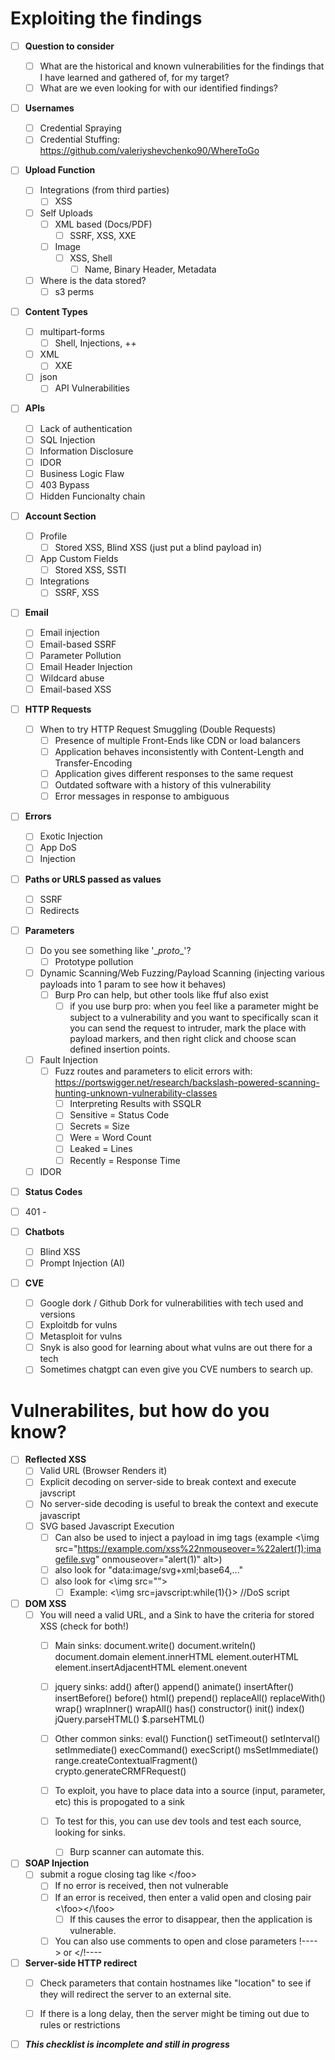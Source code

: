 <h1>Exploiting the findings</h1>

- [ ] **Question to consider**
  - [ ] What are the historical and known vulnerabilities for the findings that I have learned and gathered of, for my target?
  - [ ] What are we even looking for with our identified findings?
- [ ] **Usernames**
  - [ ] Credential Spraying
  - [ ] Credential Stuffing: https://github.com/valeriyshevchenko90/WhereToGo
- [ ] **Upload Function**
  - [ ] Integrations (from third parties)
    - [ ] XSS
  - [ ] Self Uploads
    - [ ] XML based (Docs/PDF)
        - [ ] SSRF, XSS, XXE
    - [ ] Image
      - [ ] XSS, Shell
        - [ ] Name, Binary Header, Metadata
  - [ ] Where is the data stored?
    - [ ] s3 perms
- [ ] **Content Types**
  - [ ] multipart-forms 
    - [ ] Shell, Injections, ++
  - [ ] XML
    - [ ] XXE
  - [ ] json
    - [ ] API Vulnerabilities
- [ ] **APIs**
  - [ ] Lack of authentication
  - [ ] SQL Injection
  - [ ] Information Disclosure
  - [ ] IDOR
  - [ ] Business Logic Flaw
  - [ ] 403 Bypass
  - [ ] Hidden Funcionalty chain
- [ ] **Account Section**
  - [ ] Profile
    - [ ] Stored XSS, Blind XSS (just put a blind payload in)
  - [ ] App Custom Fields
    - [ ] Stored XSS, SSTI
  - [ ] Integrations
    - [ ] SSRF, XSS
- [ ] **Email**
  - [ ] Email injection
  - [ ] Email-based SSRF
  - [ ] Parameter Pollution
  - [ ] Email Header Injection
  - [ ] Wildcard abuse
  - [ ] Email-based XSS
- [ ] **HTTP Requests**
  - [ ] When to try HTTP Request Smuggling (Double Requests)
    - [ ] Presence of multiple Front-Ends like CDN or load balancers
    - [ ] Application behaves inconsistently with Content-Length and Transfer-Encoding
    - [ ] Application gives different responses to the same request
    - [ ] Outdated software with a history of this vulnerability
    - [ ] Error messages in response to ambiguous 
- [ ] **Errors**
  - [ ] Exotic Injection
  - [ ] App DoS
  - [ ] Injection
- [ ] **Paths or URLS passed as values**
  - [ ] SSRF
  - [ ] Redirects
- [ ] **Parameters**
  - [ ] Do you see something like '\__proto__\'?
    - [ ] Prototype pollution
  - [ ] Dynamic Scanning/Web Fuzzing/Payload Scanning (injecting various payloads into 1 param to see how it behaves)
    - [ ] Burp Pro can help, but other tools like ffuf also exist
      - [ ] if you use burp pro: when you feel like a parameter might be subject to a vulnerability and you want to specifically scan it you can send the request to intruder, mark the place with payload markers, and then right click and choose scan defined insertion points.
  - [ ] Fault Injection
    - [ ] Fuzz routes and parameters to elicit errors with: https://portswigger.net/research/backslash-powered-scanning-hunting-unknown-vulnerability-classes
      - [ ] Interpreting Results with SSQLR
      - [ ] Sensitive = Status Code
      - [ ] Secrets = Size
      - [ ] Were = Word Count
      - [ ] Leaked = Lines
      - [ ] Recently = Response Time
  - [ ] IDOR
- [ ] **Status Codes**
- [ ] 401 - 




- [ ] **Chatbots**
  - [ ] Blind XSS
  - [ ] Prompt Injection (AI)
- [ ] **CVE**
    - [ ] Google dork / Github Dork for vulnerabilities with tech used and versions
    - [ ] Exploitdb for vulns
    - [ ] Metasploit for vulns
    - [ ] Snyk is also good for learning about what vulns are out there for a tech
    - [ ] Sometimes chatgpt can even give you CVE numbers to search up.
    
<h1>Vulnerabilites, but how do you know?</h1>

- [ ] **Reflected XSS**
  - [ ] Valid URL (Browser Renders it)
  - [ ] Explicit decoding on server-side to break context and execute javscript
  - [ ] No server-side decoding is useful to break the context and execute javascript
  - [ ] SVG based Javascript Execution
    - [ ] Can also be used to inject a payload in img tags (example <\img src="https://example.com/xss%22nmouseover=%22alert(1);imagefile.svg" onmouseover="alert(1)" alt>)
    - [ ] also look for "data:image/svg+xml;base64,..."
    - [ ] also look for <\img src="">
      - [ ] Example: <\img src=javscript:while(1){}> //DoS script
- [ ] **DOM XSS**
  - [ ] You will need a valid URL, and a Sink to have the criteria for stored XSS (check for both!)
    - [ ] Main sinks: 
        document.write()
        document.writeln()
        document.domain
        element.innerHTML
        element.outerHTML
        element.insertAdjacentHTML
        element.onevent
    - [ ] jquery sinks: 
        add()
        after()
        append()
        animate()
        insertAfter()
        insertBefore()
        before()
        html()
        prepend()
        replaceAll()
        replaceWith()
        wrap()
        wrapInner()
        wrapAll()
        has()
        constructor()
        init()
        index()
        jQuery.parseHTML()
        $.parseHTML()   
    - [ ] Other common sinks: 
        eval()
        Function()
        setTimeout()
        setInterval()
        setImmediate()
        execCommand()
        execScript()
        msSetImmediate()
        range.createContextualFragment()
        crypto.generateCRMFRequest()
    
    - [ ] To exploit, you have to place data into a source (input, parameter, etc) this is propogated to a sink
    - [ ] To test for this, you can use dev tools and test each source, looking for sinks.
      - [ ] Burp scanner can automate this.

- [ ] **SOAP Injection**
  - [ ] submit a rogue closing tag like <\/foo>
    - [ ] If no error is received, then not vulnerable
    - [ ] If an error is received, then enter a valid open and closing pair <\foo></\foo>
      - [ ] If this causes the error to disappear, then the application is vulnerable.
    - [ ] You can also use comments to open and close parameters !----> or </!---- 

- [ ] **Server-side HTTP redirect**
  - [ ] Check parameters that contain hostnames like "location" to see if they will redirect the server to an external site.
  - [ ] If there is a long delay, then the server might be timing out due to rules or restrictions


- [ ] ***This checklist is incomplete and still in progress***
